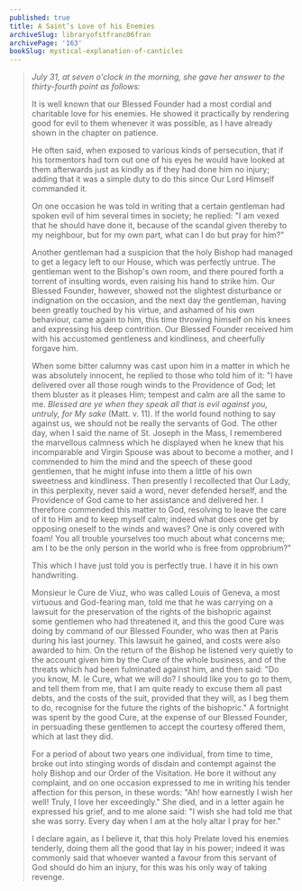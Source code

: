 ```yaml
---
published: true
title: A Saint’s Love of his Enemies
archiveSlug: libraryofstfranc06fran
archivePage: '163'
bookSlug: mystical-explanation-of-canticles
---
```


> *July 31, at seven o'clock in the morning, she gave her answer to the thirty-fourth point as follows:*
>
> It is well known that our Blessed Founder had a most cordial and charitable love for his enemies. He showed it practically by rendering good for evil to them whenever it was possible, as I have already shown in the chapter on patience.
>
> He often said, when exposed to various kinds of persecution, that if his tormentors had torn out one of his eyes he would have looked at them afterwards just as kindly as if they had done him no injury; adding that it was a simple duty to do this since Our Lord Himself commanded it.
>
> On one occasion he was told in writing that a certain gentleman had spoken evil of him several times in society; he replied: "I am vexed that he should have done it, because of the scandal given thereby to my neighbour, but for my own part, what can I do but pray for him?"
>
> Another gentleman had a suspicion that the holy Bishop had managed to get a legacy left to our House, which was perfectly untrue. The gentleman went to the Bishop's own room, and there poured forth a torrent of insulting words, even raising his hand to strike him. Our Blessed Founder, however, showed not the slightest disturbance or indignation on the occasion, and the next day the gentleman, having been greatly touched by his virtue, and ashamed of his own behaviour, came again to him, this time throwing himself on his knees and expressing his deep contrition. Our Blessed Founder received him with his accustomed gentleness and kindliness, and cheerfully forgave him.
>
> When some bitter calumny was cast upon him in a matter in which he was absolutely innocent, he replied to those who told him of it: "I have delivered over all those rough winds to the Providence of God; let them bluster as it pleases Him; tempest and calm are all the same to me. *Blessed are ye when they speak all that is evil against you, untruly, for My sake* (Matt. v. 11). If the world found nothing to say against us, we should not be really the servants of God. The other day, when I said the name of St. Joseph in the Mass, I remembered the marvellous calmness which he displayed when he knew that his incomparable and Virgin Spouse was about to become a mother, and I commended to him the mind and the speech of these good gentlemen, that he might infuse into them a little of his own sweetness and kindliness. Then presently I recollected that Our Lady, in this perplexity, never said a word, never defended herself, and the Providence of God came to her assistance and delivered her. I therefore commended this matter to God, resolving to leave the care of it to Him and to keep myself calm; indeed what does one get by opposing oneself to the winds and waves? One is only covered with foam! You all trouble yourselves too much about what concerns me; am I to be the only person in the world who is free from opprobrium?"
>
> This which I have just told you is perfectly true. I have it in his own handwriting.
>
> Monsieur le Cure de Viuz, who was called Louis of Geneva, a most virtuous and God-fearing man, told me that he was carrying on a lawsuit for the preservation of the rights of the bishopric against some gentlemen who had threatened it, and this the good Cure was doing by command of our Blessed Founder, who was then at Paris during his last journey. This lawsuit he gained, and costs were also awarded to him. On the return of the Bishop he listened very quietly to the account given him by the Cure of the whole business, and of the threats which had been fulminated against him, and then said: "Do you know, M. le Cure, what we will do? I should like you to go to them, and tell them from me, that I am quite ready to excuse them all past debts, and the costs of the suit, provided that they will, as I beg them to do, recognise for the future the rights of the bishopric." A fortnight was spent by the good Cure, at the expense of our Blessed Founder, in persuading these gentlemen to accept the courtesy offered them, which at last they did.
>
> For a period of about two years one individual, from time to time, broke out into stinging words of disdain and contempt against the holy Bishop and our Order of the Visitation. He bore it without any complaint, and on one occasion expressed to me in writing his tender affection for this person, in these words: "Ah! how earnestly I wish her well! Truly, I love her exceedingly." She died, and in a letter again he expressed his grief, and to me alone said: "I wish she had told me that she was sorry. Every day when I am at the holy altar I pray for her."
>
> I declare again, as I believe it, that this holy Prelate loved his enemies tenderly, doing them all the good that lay in his power; indeed it was commonly said that whoever wanted a favour from this servant of God should do him an injury, for this was his only way of taking revenge.
